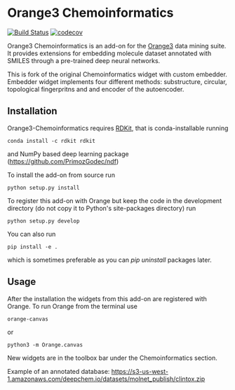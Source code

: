 Orange3 Chemoinformatics
=======================
[![Build Status](https://travis-ci.org/biolab/orange3-chem.svg?branch=master)](https://travis-ci.org/biolab/orange3-chem)
[![codecov](https://codecov.io/gh/biolab/orange3-chem/branch/master/graph/badge.svg)](https://codecov.io/gh/biolab/orange3-chem)

Orange3 Chemoinformatics is an add-on for the [Orange3](http://orange.biolab.si) data mining suite. It provides extensions for embedding molecule dataset annotated with SMILES through a pre-trained deep neural networks.

This is fork of the original Chemoinformatics widget with custom embedder. Embedder widget implements four different methods: substructure, circular, topological fingerpritns and and encoder of the autoencoder.

Installation
------------
Orange3-Chemoinformatics requires [RDKit](http://www.rdkit.org/), that is conda-installable running

    conda install -c rdkit rdkit

and NumPy based deep learning package (https://github.com/PrimozGodec/ndf)

To install the add-on from source run

    python setup.py install

To register this add-on with Orange but keep the code in the development directory (do not copy it to
Python's site-packages directory) run

    python setup.py develop

You can also run

    pip install -e .

which is sometimes preferable as you can *pip uninstall* packages later.

Usage
-----

After the installation the widgets from this add-on are registered with Orange. To run Orange from the terminal
use

    orange-canvas

or

    python3 -m Orange.canvas

New widgets are in the toolbox bar under the Chemoinformatics section.

Example of an annotated database:
https://s3-us-west-1.amazonaws.com/deepchem.io/datasets/molnet_publish/clintox.zip